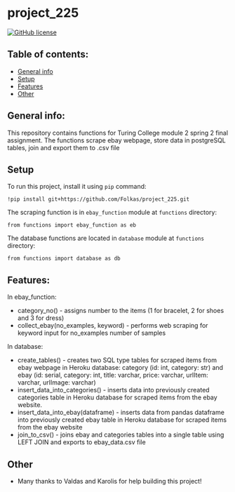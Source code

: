 # project_225

[![GitHub license](https://img.shields.io/badge/license-MIT-blue.svg)](https://github.com/Folkas/project_225/blob/main/LICENSE)

## Table of contents:
* [General info](#general-info)
* [Setup](#setup)
* [Features](#features)
* [Other](#other)


## General info:
This repository contains functions for Turing College module 2 spring 2 final assignment. The functions scrape ebay webpage, store data in postgreSQL tables, join and export them to .csv file

## Setup
To run this project, install it using `pip` command:
```
!pip install git+https://github.com/Folkas/project_225.git
```
The scraping function is in ```ebay_function``` module at ```functions``` directory:
```
from functions import ebay_function as eb
```
The database functions are located in ``` database ``` module at ```functions``` directory:
```
from functions import database as db
```

## Features:
In ebay_function:
* category_no() - assigns number to the items (1 for bracelet, 2 for shoes and 3 for dress)
* collect_ebay(no_examples, keyword) - performs web scraping for keyword input for no_examples number of samples

In database:
* create_tables() - creates two SQL type tables for scraped items from ebay webpage in Heroku database: category (id: int, category: str) and ebay (id: serial, category: int, title: varchar, price: varchar, urlItem: varchar, urlImage: varchar)
* insert_data_into_categories() - inserts data into previously created categories table in Heroku database for scraped items from the ebay website.
* insert_data_into_ebay(dataframe) - inserts data from pandas dataframe into previously created ebay table in Heroku database for scraped items from the ebay website
* join_to_csv() - joins ebay and categories tables into a single table using LEFT JOIN and exports to ebay_data.csv file

## Other
* Many thanks to Valdas and Karolis for help building this project!
